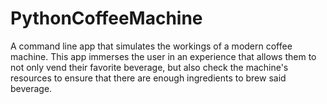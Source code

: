 # PythonCoffeeMachine

A command line app that simulates the workings of a modern coffee machine. This app immerses the user in an experience that allows them to not only vend their favorite beverage, but also check the machine's resources to ensure that there are enough ingredients to brew said beverage.
